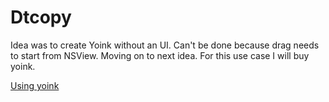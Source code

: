 # Dtcopy

Idea was to create Yoink without an UI. Can't be done because drag needs to start from NSView. Moving on to next idea. For this use case I will buy yoink.

[Using yoink](https://medium.com/@vitalyb/macos-dragging-and-dropping-from-the-terminal-to-gui-applications-aabda3b95dec)